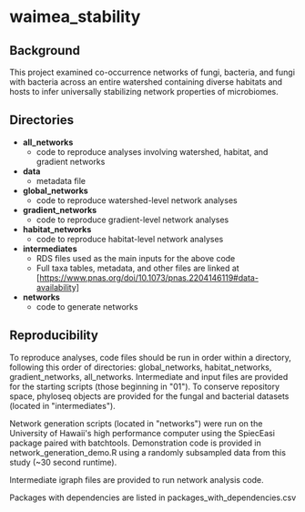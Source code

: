 # waimea_stability

## Background
This project examined co-occurrence networks of fungi, bacteria, and fungi with bacteria across an entire watershed containing 
diverse habitats and hosts to infer universally stabilizing network properties of microbiomes.


## Directories
* **all_networks**
  * code to reproduce analyses involving watershed, habitat, and gradient networks
* **data**
  * metadata file
* **global_networks**
  * code to reproduce watershed-level network analyses
* **gradient_networks**
  * code to reproduce gradient-level network analyses
* **habitat_networks**
  * code to reproduce habitat-level network analyses
* **intermediates**
  * RDS files used as the main inputs for the above code
  * Full taxa tables, metadata, and other files are linked at [https://www.pnas.org/doi/10.1073/pnas.2204146119#data-availability]
* **networks**
  * code to generate networks
  
  
## Reproducibility
To reproduce analyses, code files should be run in order within a directory, following this order of directories: global_networks, habitat_networks, gradient_networks, all_networks. Intermediate and input files are provided for the starting scripts (those beginning in "01"). To conserve repository space, phyloseq objects are provided for the fungal and bacterial datasets (located in "intermediates"). 

Network generation scripts (located in "networks") were run on the University of Hawaii's high performance computer using the SpiecEasi package paired with batchtools. Demonstration code is provided in network_generation_demo.R using a randomly subsampled data from this study (~30 second runtime). 

Intermediate igraph files are provided to run network analysis code. 

Packages with dependencies are listed in packages_with_dependencies.csv


